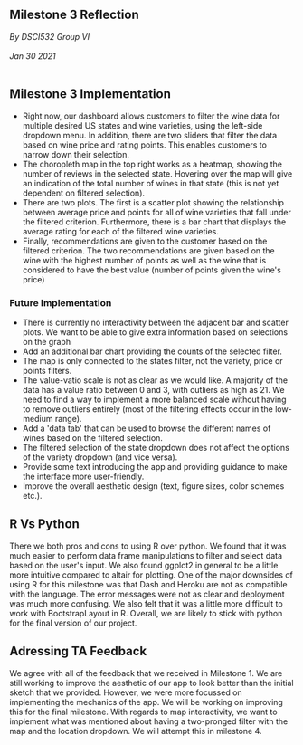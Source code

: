 ## Milestone 3 Reflection
*By DSCI532 Group VI* <br><br>
*Jan 30 2021*<br><br>

## Milestone 3 Implementation
- Right now, our dashboard allows customers to filter the wine data for multiple desired US states and wine varieties, using the left-side dropdown menu. In addition, there are two sliders that filter the data based on wine price and rating points. This enables customers to narrow down their selection.
- The choropleth map in the top right works as a heatmap, showing the number of reviews in the selected state. Hovering over the map will give an indication of the total number of wines in that state (this is not yet dependent on filtered selection). 
- There are two plots. The first is a scatter plot showing the relationship between average price and points for all of wine varieties that fall under the filtered criterion. Furthermore, there is a bar chart that displays the average rating for each of the filtered wine varieties. 
- Finally, recommendations are given to the customer based on the filtered criterion. The two recommendations are given based on the wine with the highest number of points as well as the wine that is considered to have the best value (number of points given the wine's price)

### Future Implementation
- There is currently no interactivity between the adjacent bar and scatter plots. We want to be able to give extra information based on selections on the graph
- Add an additional bar chart providing the counts of the selected filter.
- The map is only connected to the states filter, not the variety, price or points filters. 
- The value-vatio scale is not as clear as we would like. A majority of the data has a value ratio between 0 and 3, with outliers as high as 21. We need to find a way to implement a more balanced scale without having to remove outliers entirely (most of the filtering effects occur in the low-medium range). 
- Add a 'data tab' that can be used to browse the different names of wines based on the filtered selection.
- The filtered selection of the state dropdown does not affect the options of the variety dropdown (and vice versa). 
- Provide some text introducing the app and providing guidance to make the interface more user-friendly.
- Improve the overall aesthetic design (text, figure sizes, color schemes etc.).

## R Vs Python

There we both pros and cons to using R over python. We found that it was much easier to perform data frame manipulations to filter and select data based on the user's input. We also found ggplot2 in general to be a little more intuitive compared to altair for plotting. One of the major downsides of using R for this milestone was that Dash and Heroku are not as compatible with the language. The error messages were not as clear and deployment was much more confusing. We also felt that it was a little more difficult to work with BootstrapLayout in R. Overall, we are likely to stick with python for the final version of our project. 

## Adressing TA Feedback 
We agree with all of the feedback that we received in Milestone 1. We are still working to improve the aesthetic of our app to look better than the initial sketch that we provided. However, we were more focussed on implementing the mechanics of the app. We will be working on improving this for the final milestone. With regards to map interactivity, we want to implement what was mentioned about having a two-pronged filter with the map and the location dropdown. We will attempt this in milestone 4. 
